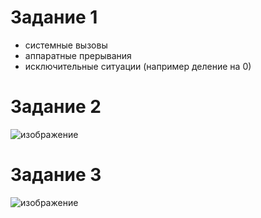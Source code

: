 # Задание 1
- системные вызовы
- аппаратные прерывания
- исключительные ситуации (например деление на 0)

# Задание 2
![изображение](https://user-images.githubusercontent.com/107613708/179961254-eb6ed550-92f1-4ccf-8e7d-d36fb8ae2c6a.png)

# Задание 3
![изображение](https://user-images.githubusercontent.com/107613708/179963372-b27c5233-6345-468f-9a3d-c329944167ba.png)
